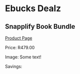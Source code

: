 
# Ebucks Dealz
## Snapplify Book Bundle
[Product Page](https://www.ebucks.com/web/shop/productSelected.do?prodId=1132287855&catId=227677169)

Price: R479.00

Image: Some text!

Savings: 


	
